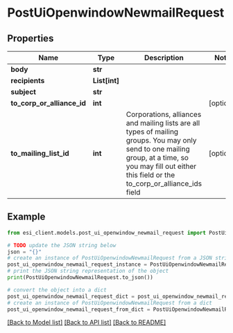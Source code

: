 # PostUiOpenwindowNewmailRequest


## Properties

Name | Type | Description | Notes
------------ | ------------- | ------------- | -------------
**body** | **str** |  | 
**recipients** | **List[int]** |  | 
**subject** | **str** |  | 
**to_corp_or_alliance_id** | **int** |  | [optional] 
**to_mailing_list_id** | **int** | Corporations, alliances and mailing lists are all types of mailing groups. You may only send to one mailing group, at a time, so you may fill out either this field or the to_corp_or_alliance_ids field | [optional] 

## Example

```python
from esi_client.models.post_ui_openwindow_newmail_request import PostUiOpenwindowNewmailRequest

# TODO update the JSON string below
json = "{}"
# create an instance of PostUiOpenwindowNewmailRequest from a JSON string
post_ui_openwindow_newmail_request_instance = PostUiOpenwindowNewmailRequest.from_json(json)
# print the JSON string representation of the object
print(PostUiOpenwindowNewmailRequest.to_json())

# convert the object into a dict
post_ui_openwindow_newmail_request_dict = post_ui_openwindow_newmail_request_instance.to_dict()
# create an instance of PostUiOpenwindowNewmailRequest from a dict
post_ui_openwindow_newmail_request_from_dict = PostUiOpenwindowNewmailRequest.from_dict(post_ui_openwindow_newmail_request_dict)
```
[[Back to Model list]](../README.md#documentation-for-models) [[Back to API list]](../README.md#documentation-for-api-endpoints) [[Back to README]](../README.md)


